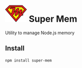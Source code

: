 # ![super-mem](docs/super-mem.png) Super Mem

Utility to manage Node.js memory

## Install

    npm install super-mem

